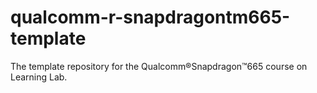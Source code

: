 # qualcomm-r-snapdragontm665-template
The template repository for the Qualcomm®Snapdragon™665 course on Learning Lab.
